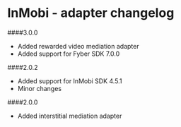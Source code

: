 # InMobi - adapter changelog

####3.0.0

 - Added rewarded video mediation adapter
 - Added support for Fyber SDK 7.0.0

####2.0.2
 
 - Added support for InMobi SDK 4.5.1
 - Minor changes

####2.0.0

- Added interstitial mediation adapter